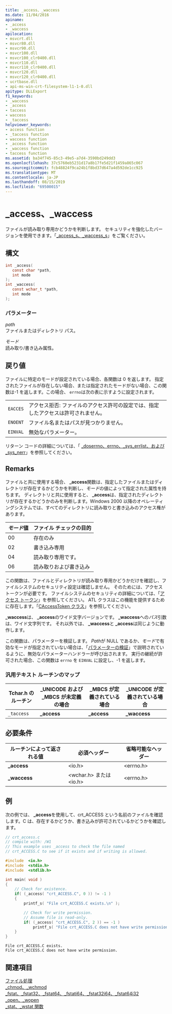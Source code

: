 ```yaml
---
title: _access、_waccess
ms.date: 11/04/2016
apiname:
- _access
- _waccess
apilocation:
- msvcrt.dll
- msvcr80.dll
- msvcr90.dll
- msvcr100.dll
- msvcr100_clr0400.dll
- msvcr110.dll
- msvcr110_clr0400.dll
- msvcr120.dll
- msvcr120_clr0400.dll
- ucrtbase.dll
- api-ms-win-crt-filesystem-l1-1-0.dll
apitype: DLLExport
f1_keywords:
- _waccess
- _access
- taccess
- waccess
- _taccess
helpviewer_keywords:
- access function
- _taccess function
- waccess function
- _access function
- _waccess function
- taccess function
ms.assetid: ba34f745-85c3-49e5-a7d4-3590bd249dd3
ms.openlocfilehash: 37c5760eb5231d17a8b17fe5d21f1459a865c067
ms.sourcegitcommit: fcb48824f9ca24b1f8bd37d647a4d592de1cc925
ms.translationtype: MT
ms.contentlocale: ja-JP
ms.lasthandoff: 08/15/2019
ms.locfileid: "69500015"
---
```

# <a name="_access-_waccess"></a>_access、_waccess

ファイルが読み取り専用かどうかを判断します。 セキュリティを強化したバージョンを使用できます。「[_access_s、_waccess_s](access-s-waccess-s.md)」をご覧ください。

## <a name="syntax"></a>構文

```C
int _access(
   const char *path,
   int mode
);
int _waccess(
   const wchar_t *path,
   int mode
);
```

### <a name="parameters"></a>パラメーター

*path*<br/>
ファイルまたはディレクトリ パス。

*モード*<br/>
読み取り/書き込み属性。

## <a name="return-value"></a>戻り値

ファイルに特定のモードが設定されている場合、各関数は 0 を返します。 指定されたファイルが存在しない場合、または指定されたモードがない場合、この関数は-1 を返します。この場合、 `errno`は次の表に示すように設定されます。

|||
|-|-|
`EACCES`|アクセス拒否: ファイルのアクセス許可の設定では、指定したアクセスは許可されません。
`ENOENT`|ファイル名またはパスが見つかりません。
`EINVAL`|無効なパラメーター。

リターン コードの詳細については、「 [_doserrno、errno、_sys_errlist、および _sys_nerr](../../c-runtime-library/errno-doserrno-sys-errlist-and-sys-nerr.md)」を参照してください。

## <a name="remarks"></a>Remarks

ファイルと共に使用する場合、 **_access**関数は、指定したファイルまたはディレクトリが存在するかどうかを判断し、*モード*の値によって指定された属性を持ちます。 ディレクトリと共に使用すると、 **_access**は、指定されたディレクトリが存在するかどうかのみを判断します。Windows 2000 以降のオペレーティングシステムでは、すべてのディレクトリに読み取りと書き込みのアクセス権があります。

|*モード*値|ファイル チェックの目的|
|------------------|---------------------|
|00|存在のみ|
|02|書き込み専用|
|04|読み取り専用です。|
|06|読み取りおよび書き込み|

この関数は、ファイルとディレクトリが読み取り専用かどうかだけを確認し、ファイルシステムのセキュリティ設定は確認しません。 そのためには、アクセス トークンが必要です。 ファイルシステムのセキュリティの詳細については、「[アクセス トークン](/windows/win32/SecAuthZ/access-tokens)」を参照してください。 ATL クラスはこの機能を提供するために存在します。「[CAccessToken クラス](../../atl/reference/caccesstoken-class.md)」を参照してください。

**_waccess**は、 **_access**のワイド文字バージョンです。 **_waccess**への*パス*引数は、ワイド文字列です。 それ以外では、 **_waccess**と **_access**は同じように動作します。

この関数は、パラメーターを検証します。 *Path*が NULL であるか、*モード*で有効なモードが指定されていない場合は、「[パラメーターの検証](../../c-runtime-library/parameter-validation.md)」で説明されているように、無効なパラメーターハンドラーが呼び出されます。 実行の継続が許可された場合、この関数は `errno` を `EINVAL` に設定し、-1 を返します。

### <a name="generic-text-routine-mappings"></a>汎用テキスト ルーチンのマップ

|Tchar.h のルーチン|_UNICODE および _MBCS が未定義の場合|_MBCS が定義されている場合|_UNICODE が定義されている場合|
|---------------------|--------------------------------------|--------------------|-----------------------|
|`_taccess`|**_access**|**_access**|**_waccess**|

## <a name="requirements"></a>必要条件

|ルーチンによって返される値|必須ヘッダー|省略可能なヘッダー|
|-------------|---------------------|----------------------|
|**_access**|\<io.h>|\<errno.h>|
|**_waccess**|\<wchar.h> または \<io.h>|\<errno.h>|

## <a name="example"></a>例

次の例では、 **_access**を使用して、crt_ACCESS という名前のファイルを確認します。C は、存在するかどうか、書き込みが許可されているかどうかを確認します。

```C
// crt_access.c
// compile with: /W1
// This example uses _access to check the file named
// crt_ACCESS.C to see if it exists and if writing is allowed.

#include  <io.h>
#include  <stdio.h>
#include  <stdlib.h>

int main( void )
{
    // Check for existence.
    if( (_access( "crt_ACCESS.C", 0 )) != -1 )
    {
        printf_s( "File crt_ACCESS.C exists.\n" );

        // Check for write permission.
        // Assume file is read-only.
        if( (_access( "crt_ACCESS.C", 2 )) == -1 )
            printf_s( "File crt_ACCESS.C does not have write permission.\n" );
    }
}
```

```Output
File crt_ACCESS.C exists.
File crt_ACCESS.C does not have write permission.
```

## <a name="see-also"></a>関連項目

[ファイル処理](../../c-runtime-library/file-handling.md)<br/>
[_chmod、_wchmod](chmod-wchmod.md)<br/>
[_fstat、_fstat32、_fstat64、_fstati64、_fstat32i64、_fstat64i32](fstat-fstat32-fstat64-fstati64-fstat32i64-fstat64i32.md)<br/>
[_open、_wopen](open-wopen.md)<br/>
[_stat、_wstat 関数](stat-functions.md)